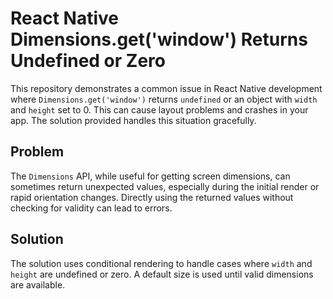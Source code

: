 # React Native Dimensions.get('window') Returns Undefined or Zero

This repository demonstrates a common issue in React Native development where `Dimensions.get('window')` returns `undefined` or an object with `width` and `height` set to 0. This can cause layout problems and crashes in your app.  The solution provided handles this situation gracefully.

## Problem
The `Dimensions` API, while useful for getting screen dimensions, can sometimes return unexpected values, especially during the initial render or rapid orientation changes.  Directly using the returned values without checking for validity can lead to errors.

## Solution
The solution uses conditional rendering to handle cases where `width` and `height` are undefined or zero.  A default size is used until valid dimensions are available.